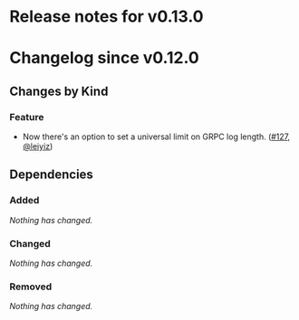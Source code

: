 # Release notes for v0.13.0

# Changelog since v0.12.0

## Changes by Kind

### Feature

- Now there's an option to set a universal limit on GRPC log length. ([#127](https://github.com/kubernetes-csi/csi-lib-utils/pull/127), [@leiyiz](https://github.com/leiyiz))


## Dependencies

### Added
_Nothing has changed._

### Changed
_Nothing has changed._

### Removed
_Nothing has changed._
